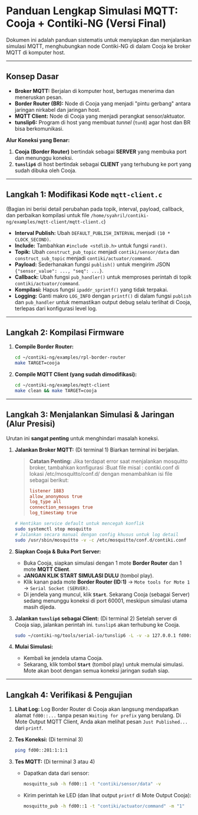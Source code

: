 # Panduan Lengkap Simulasi MQTT: Cooja + Contiki-NG (Versi Final)

Dokumen ini adalah panduan sistematis untuk menyiapkan dan menjalankan simulasi MQTT, menghubungkan node Contiki-NG di dalam Cooja ke broker MQTT di komputer host.

---

## Konsep Dasar

- **Broker MQTT:** Berjalan di komputer host, bertugas menerima dan meneruskan pesan.
- **Border Router (BR):** Node di Cooja yang menjadi "pintu gerbang" antara jaringan nirkabel dan jaringan host.
- **MQTT Client:** Node di Cooja yang menjadi perangkat sensor/aktuator.
- **tunslip6:** Program di host yang membuat *tunnel* (`tun0`) agar host dan BR bisa berkomunikasi.

**Alur Koneksi yang Benar:**
1.  **Cooja (Border Router)** bertindak sebagai **SERVER** yang membuka port dan menunggu koneksi.
2.  **`tunslip6`** di host bertindak sebagai **CLIENT** yang terhubung ke port yang sudah dibuka oleh Cooja.

---

## Langkah 1: Modifikasi Kode `mqtt-client.c`

(Bagian ini berisi detail perubahan pada topik, interval, payload, callback, dan perbaikan kompilasi untuk file `/home/syahril/contiki-ng/examples/mqtt-client/mqtt-client.c`)

- **Interval Publish:** Ubah `DEFAULT_PUBLISH_INTERVAL` menjadi `(10 * CLOCK_SECOND)`.
- **Include:** Tambahkan `#include <stdlib.h>` untuk fungsi `rand()`.
- **Topik:** Ubah `construct_pub_topic` menjadi `contiki/sensor/data` dan `construct_sub_topic` menjadi `contiki/actuator/command`.
- **Payload:** Sederhanakan fungsi `publish()` untuk mengirim JSON `{"sensor_value": ..., "seq": ...}`.
- **Callback:** Ubah fungsi `pub_handler()` untuk memproses perintah di topik `contiki/actuator/command`.
- **Kompilasi:** Hapus fungsi `ipaddr_sprintf()` yang tidak terpakai.
- **Logging:** Ganti makro `LOG_INFO` dengan `printf()` di dalam fungsi `publish` dan `pub_handler` untuk memastikan output debug selalu terlihat di Cooja, terlepas dari konfigurasi level log.

---

## Langkah 2: Kompilasi Firmware

1.  **Compile Border Router:**
    ```bash
    cd ~/contiki-ng/examples/rpl-border-router
    make TARGET=cooja
    ```

2.  **Compile MQTT Client (yang sudah dimodifikasi):**
    ```bash
    cd ~/contiki-ng/examples/mqtt-client
    make clean && make TARGET=cooja
    ```

---

## Langkah 3: Menjalankan Simulasi & Jaringan (Alur Presisi)

Urutan ini **sangat penting** untuk menghindari masalah koneksi.

1.  **Jalankan Broker MQTT:** (Di terminal 1)
    Biarkan terminal ini berjalan.

    > **Catatan Penting:** Jika terdapat error saat menjalankan mosquitto broker, tambahkan konfigurasi :Buat file misal : contiki.conf di lokasi /etc/mosquitto/conf.d/ dengan menambahkan isi file sebagai berikut:
    > ```ini
    > listener 1883
    > allow_anonymous true
    > log_type all
    > connection_messages true
    > log_timestamp true
    > ```

    ```bash
    # Hentikan service default untuk mencegah konflik
    sudo systemctl stop mosquitto
    # Jalankan secara manual dengan config khusus untuk log detail
    sudo /usr/sbin/mosquitto -v -c /etc/mosquitto/conf.d/contiki.conf
    ```

2.  **Siapkan Cooja & Buka Port Server:**
    - Buka Cooja, siapkan simulasi dengan 1 mote **Border Router** dan 1 mote **MQTT Client**.
    - **JANGAN KLIK START SIMULASI DULU** (tombol play).
    - Klik kanan pada mote **Border Router (ID:1)** -> `Mote tools for Mote 1` -> `Serial Socket (SERVER)`.
    - Di jendela yang muncul, klik **`Start`**. Sekarang Cooja (sebagai Server) sedang menunggu koneksi di port 60001, meskipun simulasi utama masih dijeda.

3.  **Jalankan `tunslip6` sebagai Client:** (Di terminal 2)
    Setelah server di Cooja siap, jalankan perintah ini. `tunslip6` akan terhubung ke Cooja.
    ```bash
    sudo ~/contiki-ng/tools/serial-io/tunslip6 -L -v -a 127.0.0.1 fd00::1/64
    ```

4.  **Mulai Simulasi:**
    - Kembali ke jendela utama Cooja.
    - Sekarang, klik tombol **`Start`** (tombol play) untuk memulai simulasi. Mote akan boot dengan semua koneksi jaringan sudah siap.

---

## Langkah 4: Verifikasi & Pengujian

1.  **Lihat Log:** Log Border Router di Cooja akan langsung mendapatkan alamat `fd00::...` tanpa pesan `Waiting for prefix` yang berulang. Di Mote Output MQTT Client, Anda akan melihat pesan `Just Published...` dari `printf`.

2.  **Tes Koneksi:** (Di terminal 3)
    ```bash
    ping fd00::201:1:1:1
    ```

3.  **Tes MQTT:** (Di terminal 3 atau 4)
    - Dapatkan data dari sensor:
      ```bash
      mosquitto_sub -h fd00::1 -t "contiki/sensor/data" -v
      ```
    - Kirim perintah ke LED (dan lihat output `printf` di Mote Output Cooja):
      ```bash
      mosquitto_pub -h fd00::1 -t "contiki/actuator/command" -m "1"
      ```